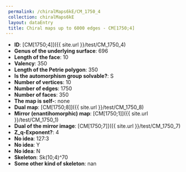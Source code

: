 ```yaml
--- 
 permalink: /chiralMaps6kE/CM_1750_4 
 collection: chiralMaps6kE
 layout: dataEntry
 title: Chiral maps up to 6000 edges - CM[1750;4]
---
```


- **ID**: [CM[1750;4]]({{ site.url }}/test/CM_1750_4)
- **Genus of the underlying surface**: 696
- **Length of the face**: 10
- **Valency**: 350
- **Length of the Petrie polygon**: 350
- **Is the automorphism group solvable?**: S
- **Number of vertices**: 10
- **Number of edges**: 1750
- **Number of faces**: 350
- **The map is self-**: none
- **Dual map**: [CM[1750;8]]({{ site.url }}/test/CM_1750_8)
- **Mirror (enantihomorphic) map**: [CM[1750;1]]({{ site.url }}/test/CM_1750_1)
- **Dual of the mirror image**: [CM[1750;7]]({{ site.url }}/test/CM_1750_7)
- **Z_q-Exponent?**: 4
- **No idea**:  127:3
- **No idea**: Y
- **No idea**: N
- **Skeleton**: Sk(10;4)^70
- **Some other kind of skeleton**: nan
